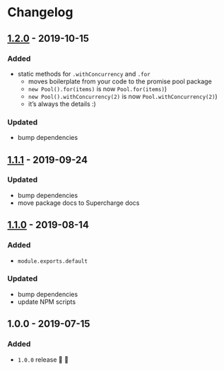# Changelog


## [1.2.0](https://github.com/superchargejs/promise-pool/compare/v1.1.1...v1.2.0) - 2019-10-15

### Added
- static methods for `.withConcurrency` and `.for`
  - moves boilerplate from your code to the promise pool package
  - `new Pool().for(items)` is now `Pool.for(items)`)
  - `new Pool().withConcurrency(2)` is now `Pool.withConcurrency(2)`)
  - it’s always the details :)

### Updated
- bump dependencies


## [1.1.1](https://github.com/superchargejs/promise-pool/compare/v1.1.0...v1.1.1) - 2019-09-24

### Updated
- bump dependencies
- move package docs to Supercharge docs


## [1.1.0](https://github.com/superchargejs/promise-pool/compare/v1.0.0...v1.1.0) - 2019-08-14

### Added
- `module.exports.default`

### Updated
- bump dependencies
- update NPM scripts


## 1.0.0 - 2019-07-15

### Added
- `1.0.0` release 🚀 🎉

